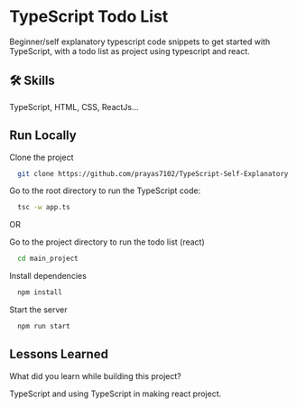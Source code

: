 
# TypeScript Todo List

Beginner/self explanatory typescript code snippets to get started with TypeScript, with a todo list as project using typescript and react.
## 🛠 Skills
TypeScript, HTML, CSS, ReactJs...


## Run Locally

Clone the project

```bash
  git clone https://github.com/prayas7102/TypeScript-Self-Explanatory
```

Go to the root directory to run the TypeScript code: 

```bash
  tsc -w app.ts
```
OR

Go to the project directory to run the todo list (react)

```bash
  cd main_project
```

Install dependencies

```bash
  npm install
```

Start the server

```bash
  npm run start
```


## Lessons Learned

What did you learn while building this project?

TypeScript and using TypeScript in making react project.
